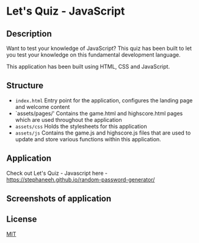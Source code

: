 # Let's Quiz - JavaScript

## Description

Want to test your knowledge of JavaScript? This quiz has been built to let you test your knowledge on this fundamental development language.

This application has been built using HTML, CSS and JavaScript.

## Structure

- `index.html` Entry point for the application, configures the landing page and welcome content
- `assets/pages/' Contains the game.html and highscore.html pages which are used throughout the application
- `assets/css` Holds the stylesheets for this application
- `assets/js` Contains the game.js and highscore.js files that are used to update and store various functions within this application.

## Application

Check out Let's Quiz - Javascript here - https://stephaneeh.github.io/random-password-generator/

## Screenshots of application



## License
[MIT](LICENSE)

